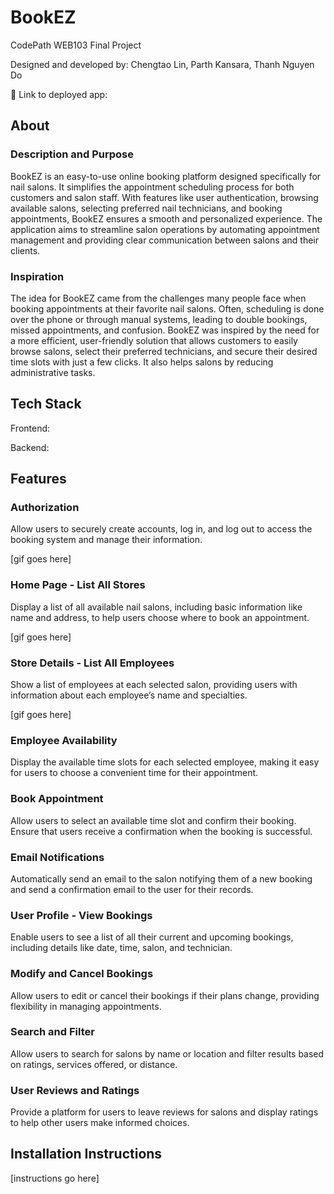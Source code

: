 # BookEZ

CodePath WEB103 Final Project

Designed and developed by: Chengtao Lin, Parth Kansara, Thanh Nguyen Do

🔗 Link to deployed app:

## About

### Description and Purpose

BookEZ is an easy-to-use online booking platform designed specifically for nail salons. It simplifies the appointment scheduling process for both customers and salon staff. With features like user authentication, browsing available salons, selecting preferred nail technicians, and booking appointments, BookEZ ensures a smooth and personalized experience. The application aims to streamline salon operations by automating appointment management and providing clear communication between salons and their clients.

### Inspiration

The idea for BookEZ came from the challenges many people face when booking appointments at their favorite nail salons. Often, scheduling is done over the phone or through manual systems, leading to double bookings, missed appointments, and confusion. BookEZ was inspired by the need for a more efficient, user-friendly solution that allows customers to easily browse salons, select their preferred technicians, and secure their desired time slots with just a few clicks. It also helps salons by reducing administrative tasks.

## Tech Stack

Frontend:

Backend:

## Features

### Authorization

Allow users to securely create accounts, log in, and log out to access the booking system and manage their information.

[gif goes here]

### Home Page - List All Stores

Display a list of all available nail salons, including basic information like name and address, to help users choose where to book an appointment.

[gif goes here]

### Store Details - List All Employees

Show a list of employees at each selected salon, providing users with information about each employee’s name and specialties.

[gif goes here]

### Employee Availability

Display the available time slots for each selected employee, making it easy for users to choose a convenient time for their appointment.

### Book Appointment

Allow users to select an available time slot and confirm their booking. Ensure that users receive a confirmation when the booking is successful.

### Email Notifications

Automatically send an email to the salon notifying them of a new booking and send a confirmation email to the user for their records.

### User Profile - View Bookings

Enable users to see a list of all their current and upcoming bookings, including details like date, time, salon, and technician.

### Modify and Cancel Bookings

Allow users to edit or cancel their bookings if their plans change, providing flexibility in managing appointments.

### Search and Filter

Allow users to search for salons by name or location and filter results based on ratings, services offered, or distance.

### User Reviews and Ratings

Provide a platform for users to leave reviews for salons and display ratings to help other users make informed choices.

## Installation Instructions

[instructions go here]
